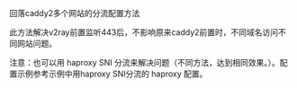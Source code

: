 回落caddy2多个网站的分流配置方法

此方法解决v2ray前置监听443后，不影响原来caddy2前置时，不同域名访问不同网站问题。

注意：也可以用 haproxy SNI 分流来解决问题（不同方法，达到相同效果。）。配置示例参考示例中用haproxy SNI分流的 haproxy 配置。
